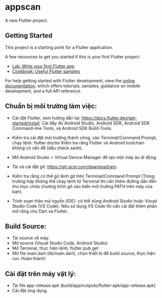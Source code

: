 # appscan

A new Flutter project.

## Getting Started

This project is a starting point for a Flutter application.

A few resources to get you started if this is your first Flutter project:

- [Lab: Write your first Flutter app](https://docs.flutter.dev/get-started/codelab)
- [Cookbook: Useful Flutter samples](https://docs.flutter.dev/cookbook)

For help getting started with Flutter development, view the
[online documentation](https://docs.flutter.dev/), which offers tutorials,
samples, guidance on mobile development, and a full API reference.

## Chuẩn bị môi trường làm việc:
- Cài đặt Flutter, xem hướng dẫn tại: https://docs.flutter.dev/get-started/install. Cài đầy đủ
Android Studio, Android SDK, Android SDK Command-line Tools, và Android SDK Build-Tools.

- Kiểm tra cài đặt môi trường thành công, vào Terminal/Command Prompt, chạy lệnh: flutter doctor
Kiểm tra rằng Flutter và Android toolchain không có vấn đề (dấu check xanh).

- Mở Android Studio > Virtual Device Manager để tạo một máy ảo di động.

- Tải và cài đặt git: https://git-scm.com/download/win.

- Kiểm tra rằng có thể gõ lệnh git trên Terminal/Command Prompt
(Trong trường hợp không thể chạy lệnh từ Terminal thì cần thêm đường dẫn đến thư mục chứa
chương trình git vào biến môi trường PATH trên máy của bạn).

- Trình soạn thảo mã nguồn (IDE): có thể dùng Android Studio hoặc Visual Studio Code (VS
Code). Nếu sử dụng VS Code thì cần cài đặt thêm phần mở rộng cho Dart và Flutter.

## Build Source:
- Tải source về máy.
- Mở source (Visual Studio Code, Android Studio)
- Mở Terminal, thực hiện lệnh: flutter pub get
- Mở file main.dart (lib/main.dart), chọn thiết bị để build source, thực hiện run.
Hoàn thành!

## Cài đặt trên máy vật lý:
- Tải file app-release.apk (build/app/outputs/flutter-apk/app-release.apk)
- Cài đặt ứng dụng.

